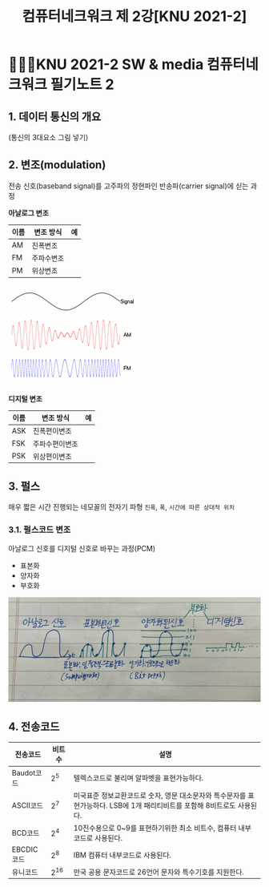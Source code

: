 ﻿---
title: 컴퓨터네크워크 제 2강[KNU 2021-2]
categories:
  - KNU
tags:
  - Network
  - modulation
toc: true
---  

# 👨‍💻🏫KNU 2021-2 SW & media 컴퓨터네크워크 필기노트 2

## 1. 데이터 통신의 개요
(통신의 3대요소 그림 넣기)

## 2. 변조(modulation)

전송 신호(baseband signal)를 고주파의 정현파인 반송파(carrier signal)에 싣는 과정


**아날로그 변조** 

| 이름 | 변조 방식 | 예 |
|--|--|--|
| AM | 진폭변조 |  |
| FM | 주파수변조 |  |
| PM | 위상변조 |  |

![cn1](/assets/img/Amfm.gif)

**디지털 변조**

| 이름 | 변조 방식 | 예 |
|--|--|--|
| ASK | 진폭편이변조 |  |
| FSK | 주파수편이변조 |  |
| PSK | 위상편이변조 |  |


## 3. 펄스
매우 짧은 시간 진행되는 네모꼴의 전자기 파형
`진폭`, `폭`, `시간에 따른 상대적 위치` 

### 3.1. 펄스코드 변조
아날로그 신호를 디지털 신호로 바꾸는 과정(PCM)
- 표본화 
- 양자화
- 부호화

![cn2](/assets/img/pcm.jpg)

## 4. 전송코드

|전송코드|비트수|설명|
|-|-|-|
|Baudot코드| 2<sup>5</sup>|텔렉스코드로 불리며 알파벳을 표현가능하다.|
|ASCII코드| 2<sup>7</sup>|미국표준 정보교환코드로 숫자, 영문 대소문자와 특수문자를 표현가능하다. LSB에 1개 패리티비트를 포함해 8비트로도 사용된다.|
BCD코드| 2<sup>4</sup>|10진수용으로 0~9를 표현하기위한 최소 비트수, 컴퓨터 내부코드로 사용된다.| 
|EBCDIC코드| 2<sup>8</sup>|IBM 컴퓨터 내부코드로 사용된다.|
|유니코드| 2<sup>16</sup>|만국 공용 문자코드로 26언어 문자와 특수기호를 지원한다.|
